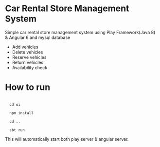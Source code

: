 # Car Rental Store Management System
Simple car rental store management system using Play Framework(Java 8) &amp; Angular 6 and mysql database

* Add vehicles
* Delete vehicles
* Reserve vehicles
* Return vehicles
* Availability check

# How to run
<code> 
  cd ui
</code>
<code>
  npm install
</code>
<code>
  cd ..
</code>
<code>
  sbt run
</code>

This will automatically start both play server & angular server.
